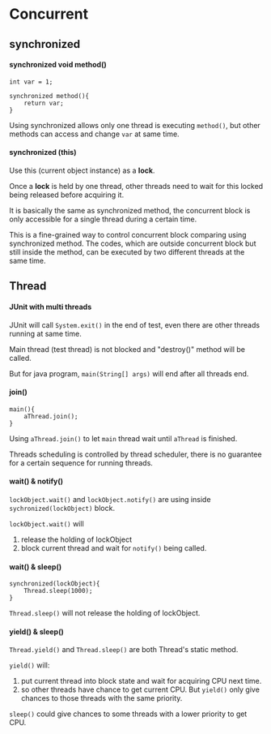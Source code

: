 # Concurrent

## synchronized

#### synchronized void method()

	int var = 1;
	
	synchronized method(){
		return var;
	}

Using synchronized allows only one thread is executing `method()`, but other methods can access and change `var` at same time.

#### synchronized (this)

Use this (current object instance) as a **lock**.

Once a **lock** is held by one thread, other threads need to wait for this locked being released before acquiring it.

It is basically the same as synchronized method, the concurrent block is only accessible for a single thread during a certain time.

This is a fine-grained way to control concurrent block comparing using synchronized method. The codes, which are outside concurrent block but still inside the method, can be executed by two different threads at the same time.

## Thread

#### JUnit with multi threads

JUnit will call `System.exit()` in the end of test, even there are other threads running at same time.

Main thread (test thread) is not blocked and "destroy()" method will be called.

But for java program, `main(String[] args)` will end after all threads end.

#### join()

    main(){
        aThread.join();
    }

Using `aThread.join()` to let `main` thread wait until `aThread` is finished.

Threads scheduling is controlled by thread scheduler, there is no guarantee for a certain sequence for running threads.

#### wait() & notify()

`lockObject.wait()` and `lockObject.notify()` are using inside `sychronized(lockObject)` block.

`lockObject.wait()` will

1. release the holding of lockObject
2. block current thread and wait for `notify()` being called.

#### wait() & sleep()

    synchronized(lockObject){
        Thread.sleep(1000);
    }
    
`Thread.sleep()` will not release the holding of lockObject.

#### yield() & sleep() 

`Thread.yield()` and `Thread.sleep()` are both Thread's static method.

`yield()` will:

1. put current thread into block state and wait for acquiring CPU next time.
2. so other threads have chance to get current CPU. But `yield()` only give chances to those threads with the same priority.

`sleep()` could give chances to some threads with a lower priority to get CPU.